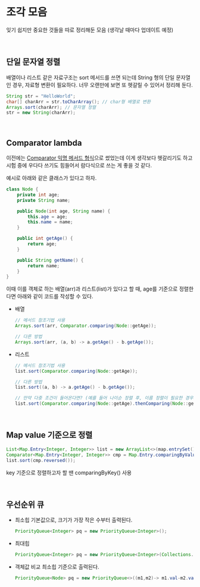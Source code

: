 # 조각 모음

잊기 쉽지만 중요한 것들을 따로 정리해둔 모음 (생각날 때마다 업데이트 예정)

<br>

## 단일 문자열 정렬

배열이나 리스트 같은 자료구조는 sort 메서드를 쓰면 되는데 String 형의 단일 문자열인 경우, 자료형 변환이 필요하다. 너무 오랜만에 보면 또 헷갈릴 수 있어서 정리해 둔다.

```java
String str = "HelloWorld";
char[] charArr = str.toCharArray(); // char형 배열로 변환
Arrays.sort(charArr); // 문자열 정렬
str = new String(charArr); 
```

<br>

## Comparator lambda

이전에는 [Comparator 익명 메서드 형식](https://github.com/hjyeon-n/Algorithm_study/blob/master/Problem%20Solving/Comparable%EA%B3%BC%20Comparator.md)으로 썼었는데 이게 생각보다 헷갈리기도 하고 시험 중에 우다다 쓰기도 힘들어서 람다식으로 쓰는 게 좋을 것 같다.

예시로 아래와 같은 클래스가 있다고 하자.

```java
class Node {
    private int age;
    private String name;

    public Node(int age, String name) {
        this.age = age;
        this.name = name;
    }

    public int getAge() {
        return age;
    }

    public String getName() {
        return name;
    }
}
```

이때 이를 객체로 하는 배열(arr)과 리스트(list)가 있다고 할 때, age를 기준으로 정렬한다면 아래와 같이 코드를 작성할 수 있다.

+ 배열
  
  ```java
  // 메서드 참조기법 사용
  Arrays.sort(arr, Comparator.comparing(Node::getAge)); 
  
  // 다른 방법
  Arrays.sort(arr, (a, b) -> a.getAge() - b.getAge());
  ```

+ 리스트
  
  ```java
  // 메서드 참조기법 사용
  list.sort(Comparator.comparing(Node::getAge));
  
  // 다른 방법
  list.sort((a, b) -> a.getAge() - b.getAge());
  
  // 만약 다중 조건이 들어온다면? (예를 들어 나이순 정렬 후, 이름 정렬이 필요한 경우)
  list.sort(Comparator.comparing(Node::getAge).thenComparing(Node::getName));
  ```

<br>

## Map value 기준으로 정렬

```java
List<Map.Entry<Integer, Integer>> list = new ArrayList<>(map.entrySet());
Comparator<Map.Entry<Integer, Integer>> cmp = Map.Entry.comparingByValue();
list.sort(cmp.reversed());
```

key 기준으로 정렬하고자 할 땐 comparingByKey() 사용



<br>

## 우선순위 큐

- 최소힙
  기본값으로, 크기가 가장 작은 수부터 출력된다.
  
  ```java
  PriorityQueue<Integer> pq = new PriorityQueue<Integer>();
  ```

- 최대힙
  
  ```java
  PriorityQueue<Integer> pq = new PriorityQueue<Integer>(Collections.reverseOrder();
  ```

- 객체값 비교
  최소힙 기준으로 출력된다.
  
  ```java
  PriorityQueue<Node> pq = new PriorityQueue<>((m1,m2)-> m1.val-m2.val);
  ```
